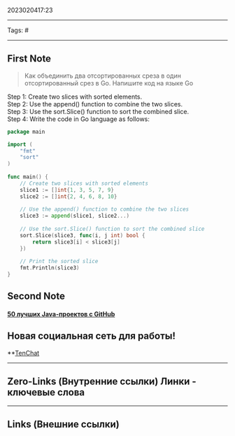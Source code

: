 2023020417:23
___
Tags: #
___
## First Note

> Как объединить два отсортированных среза в один отсортированный срез в Go. Напишите код на языке Go


Step 1: Create two slices with sorted elements.  
Step 2: Use the append() function to combine the two slices.  
Step 3: Use the sort.Slice() function to sort the combined slice.  
Step 4: Write the code in Go language as follows:  
  
```Go
package main  

import (  
	"fmt"  
	"sort"  
)  
  
func main() {  
	// Create two slices with sorted elements  
	slice1 := []int{1, 3, 5, 7, 9}  
	slice2 := []int{2, 4, 6, 8, 10}  
  
	// Use the append() function to combine the two slices  
	slice3 := append(slice1, slice2...)  
  
	// Use the sort.Slice() function to sort the combined slice  
	sort.Slice(slice3, func(i, j int) bool {  
		return slice3[i] < slice3[j]  
	})  
  
	// Print the sorted slice  
	fmt.Println(slice3)  
}

```

## Second Note

#### [50 лучших Java-проектов c GitHub](https://uproger.com/50-poleznyh-java-proektov-na-github/)

## Новая социальная сеть для работы!

**[TenChat](https://tenchat.ru/)


-----
**Zero-Links (Внутренние ссылки)** Линки - ключевые слова
-

------
**Links (Внешние ссылки)**
-
